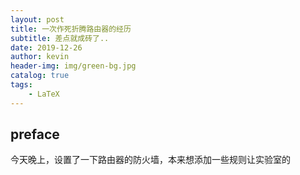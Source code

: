 ```yaml
---
layout: post
title: 一次作死折腾路由器的经历
subtitle: 差点就成砖了..
date: 2019-12-26
author: kevin
header-img: img/green-bg.jpg
catalog: true
tags:
    - LaTeX
---
```






## preface



今天晚上，设置了一下路由器的防火墙，本来想添加一些规则让实验室的